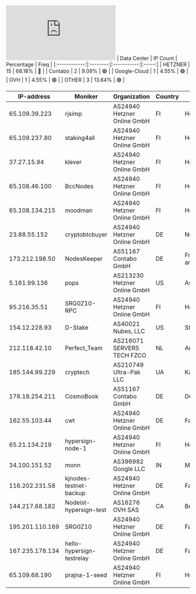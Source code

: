 ![Diagramm](https://github.com/obajay/StateSync-snapshots/blob/main/Projects/Hypersign/1/README.md)
| Data Center | IP Count | Percentage | Freq |
|:------------:|:--------:|:-----------:|:-----:|
| HETZNER | 15 | 68.18% | 🔴 |
| Contabo | 2 | 9.09% | 🟢 |
| Google-Cloud | 1 | 4.55% | 🟢 |
| OVH | 1 | 4.55% | 🟢 |
| OTHER | 3 | 13.64% | 🟢 |

<!-- START_TABLE -->
| IP-address | Moniker | Organization | Country | City |
|-------------|---------|---------------|---------|------|
| 65.109.39.223 | rjsimp | AS24940 Hetzner Online GmbH | FI | Helsinki |
| 65.109.237.80 | staking4all | AS24940 Hetzner Online GmbH | FI | Helsinki |
| 37.27.15.94 | klever | AS24940 Hetzner Online GmbH | FI | Helsinki |
| 65.108.46.100 | BccNodes | AS24940 Hetzner Online GmbH | FI | Helsinki |
| 65.108.134.215 | moodman | AS24940 Hetzner Online GmbH | FI | Helsinki |
| 23.88.55.152 | cryptobtcbuyer | AS24940 Hetzner Online GmbH | DE | Nürnberg |
| 173.212.198.50 | NodesKeeper | AS51167 Contabo GmbH | DE | Frankfurt am Main |
| 5.161.99.136 | pops | AS213230 Hetzner Online GmbH | US | Ashburn |
| 95.216.35.51 | SRG0Z10-RPC | AS24940 Hetzner Online GmbH | FI | Helsinki |
| 154.12.228.93 | D-Stake | AS40021 Nubes, LLC | US | St. Louis |
| 212.118.42.10 | Perfect_Team | AS216071 SERVERS TECH FZCO | NL | Amsterdam |
| 185.144.99.229 | cryptech | AS210749 Ultra-Pak LLC | UA | Kamyanske |
| 178.18.254.211 | CosmoBook | AS51167 Contabo GmbH | DE | Düsseldorf |
| 162.55.103.44 | cwt | AS24940 Hetzner Online GmbH | DE | Falkenstein |
| 65.21.134.219 | hypersign-node-1 | AS24940 Hetzner Online GmbH | FI | Helsinki |
| 34.100.151.52 | monn | AS396982 Google LLC | IN | Mumbai |
| 116.202.231.58 | kjnodes-testnet-backup | AS24940 Hetzner Online GmbH | DE | Falkenstein |
| 144.217.68.182 | Nodeist-hypersign-test | AS16276 OVH SAS | CA | Beauharnois |
| 195.201.110.169 | SRG0Z10 | AS24940 Hetzner Online GmbH | DE | Falkenstein |
| 167.235.178.134 | hello-hypersign-testrelay | AS24940 Hetzner Online GmbH | DE | Falkenstein |
| 65.109.68.190 | prajna-1-seed | AS24940 Hetzner Online GmbH | FI | Helsinki |

<!-- END_TABLE -->
